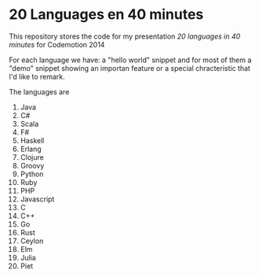 20 Languages en 40 minutes
==========================
This repository stores the code for my presentation *20 languages in 40 minutes* for Codemotion 2014

For each language we have: a "hello world" snippet and for most of them a "demo" snippet showing an importan feature or a special chracteristic that I'd like to remark.

The languages are

1. Java
2. C#
3. Scala
4. F#
5. Haskell
6. Erlang
7. Clojure
8. Groovy
9. Python
10. Ruby
11. PHP
12. Javascript
13. C
14. C++
15. Go
16. Rust
17. Ceylon
18. Elm
19. Julia
20. Piet

